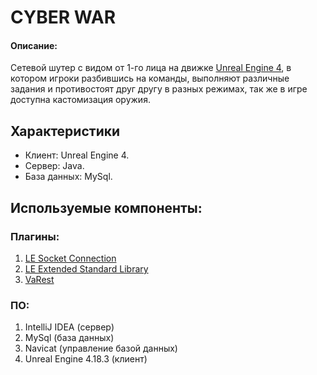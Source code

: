 # CYBER WAR
#### **Описание**:
Cетевой шутер с видом от 1-го лица на движке [Unreal Engine 4](https://www.unrealengine.com/), в котором игроки разбившись на команды, выполняют различные задания и противостоят друг другу в разных режимах, так же в игре доступна кастомизация оружия.

## Характеристики
* Клиент: Unreal Engine 4.
* Сервер: Java.
* База данных: MySql.

## Используемые компоненты:
### Плагины:
1. [LE Socket Connection](https://www.unrealengine.com/marketplace/low-entry-socket-connection "Платный")
2. [LE Extended Standard Library](https://www.unrealengine.com/marketplace/low-entry-extended-standard-library "Бесплатный")
3. [VaRest](https://www.unrealengine.com/marketplace/varest-plugin "Бесплатный")

### ПО:
1. IntelliJ IDEA (сервер)
2. MySql (база данных)
3. Navicat (управление базой данных)
4. Unreal Engine 4.18.3 (клиент)
